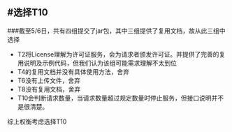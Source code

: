 #选择T10
---
###截至5/6日，共有四组提交了jar包，其中三组提供了复用文档，故从此三组中选择
+ T2将License理解为许可证服务，会为请求者颁发许可证。并提供了完善的复用说明及示例代码，但我们认为该组可能需求理解不太到位
+ T4的复用文档并没有具体使用方法，舍弃
+ T6没有上传文件，舍弃
+ T8没有复用文档，舍弃
+ T10会判断请求数量，当请求数量超过规定数量时停止服务，但接口说明并不是很清楚。

综上权衡考虑选择T10
